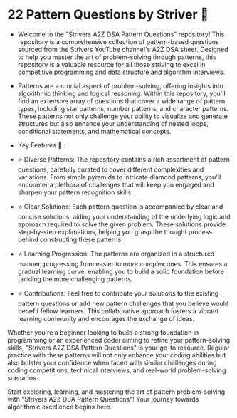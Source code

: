# 22 Pattern Questions by Striver 🚀
- Welcome to the "Strivers A2Z DSA Pattern Questions" repository! This repository is a comprehensive collection of pattern-based questions sourced from the Strivers YouTube channel's A2Z DSA sheet. Designed to help you master the art of problem-solving through patterns, this repository is a valuable resource for all those striving to excel in competitive programming and data structure and algorithm interviews.

- Patterns are a crucial aspect of problem-solving, offering insights into algorithmic thinking and logical reasoning. Within this repository, you'll find an extensive array of questions that cover a wide range of pattern types, including star patterns, number patterns, and character patterns. These patterns not only challenge your ability to visualize and generate structures but also enhance your understanding of nested loops, conditional statements, and mathematical concepts.

- Key Features 🔑 : 

- ⭐ Diverse Patterns: The repository contains a rich assortment of pattern questions, carefully curated to cover different complexities and variations. From simple pyramids to intricate diamond patterns, you'll encounter a plethora of challenges that will keep you engaged and sharpen your pattern recognition skills.

- ⭐ Clear Solutions: Each pattern question is accompanied by clear and concise solutions, aiding your understanding of the underlying logic and approach required to solve the given problem. These solutions provide step-by-step explanations, helping you grasp the thought process behind constructing these patterns.

- ⭐ Learning Progression: The patterns are organized in a structured manner, progressing from easier to more complex ones. This ensures a gradual learning curve, enabling you to build a solid foundation before tackling the more challenging patterns.

- ⭐ Contributions: Feel free to contribute your solutions to the existing pattern questions or add new pattern challenges that you believe would benefit fellow learners. This collaborative approach fosters a vibrant learning community and encourages the exchange of ideas.

Whether you're a beginner looking to build a strong foundation in programming or an experienced coder aiming to refine your pattern-solving skills, "Strivers A2Z DSA Pattern Questions" is your go-to resource. Regular practice with these patterns will not only enhance your coding abilities but also bolster your confidence when faced with similar challenges during coding competitions, technical interviews, and real-world problem-solving scenarios.

Start exploring, learning, and mastering the art of pattern problem-solving with "Strivers A2Z DSA Pattern Questions"! Your journey towards algorithmic excellence begins here.